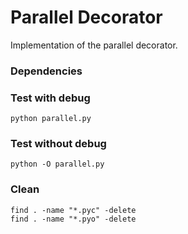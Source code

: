 Parallel Decorator
=============================

Implementation of the parallel decorator.


### Dependencies


### Test with debug

```
python parallel.py
```


### Test without debug

```
python -O parallel.py
```


### Clean

```
find . -name "*.pyc" -delete
find . -name "*.pyo" -delete
```

